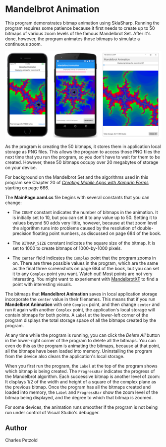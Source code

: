 Mandelbrot Animation
====================

This program demonstrates bitmap animation using SkiaSharp. Running the program requires some patience because it first needs to create up to 50 bitmaps of various zoom levels of the famous Mandelbrot Set. After it's done, however, the program animates those bitmaps to simulate a continuous zoom.

![Mandelbrot Animation](Screenshots/MandelbrotAnimation.png "Mandelbrot Animation")

As the program is creating the 50 bitmaps, it stores them in application local storage as PNG files. This allows the program to access those PNG files the next time that you run the program, so you don't have to wait for them to be created. However, these 50 bitmaps occupy over 20 megabytes of storage on your device.

For background on the Mandelbrot Set and the algorithms used in this program see Chapter 20 of [_Creating Mobile Apps with Xamarin Forms_](https://xamarin.azureedge.net/developer/xamarin-forms-book/XamarinFormsBook-Ch20-Apr2016.pdf) starting on page 666.

The **MainPage.xaml.cs** file begins with several constants that you can change:

- The `COUNT` constant indicates the number of bitmaps in the animation. It is initially set to 10, but you can set it to any value up to 50. Setting it to values beyond 50 adds very little, however, because at that zoom level the algorithm runs into problems caused by the resolution of double-precision floating point numbers, as discussed on page 684 of the book.

- The `BITMAP_SIZE` constant indicates the square size of the bitmap. It is set to 1000 to create bitmaps of 1000-by-1000 pixels.

- The `center` field indicates the `Complex` point that the program zooms in on. There are three possible values in the program, which are the same as the final three screenshots on page 684 of the book, but you can set it to any `Complex` point you want. Watch out! Most points are not very interesting. You might want to experiement with [MandelbrotXF](https://github.com/xamarin/xamarin-forms-book-samples/tree/master/Chapter20/MandelbrotXF) to find a point with interesting visuals.

The bitmaps that **Mandelbrot Animation** saves in local application storage incorporate the `center` value in their filenames. This means that if you run **Mandelbrot Animation** with one `Complex` point, and then change `center` and run it again with another `Complex` point, the application's local storage will contain bitmaps for both points. A `Label` at the lower-left corner of the program displays the total storage space of all the bitmaps created by the program.

At any time while the program is running, you can click the *Delete All* button in the lower-right corner of the program to delete all the bitmaps. You can even do this as the program is animating the bitmaps, because at that point, all the bitmaps have been loaded into memory. Uninstalling the program from the device also clears the application's local storage.

When you first run the program, the `Label` at the top of the program shows which bitmap is being created. The `ProgressBar` indicates the progress of the Mandelbrot algorithm. Each successive bitmap is another level of zoom: It displays 1/2 of the width and height of a square of the complex plane as the previous bitmap. Once the program has all the bitmaps created and loaded into memory, the `Label` and `ProgressBar` show the zoom level of the bitmap being displayed, and the degree to which that bitmap is zoomed.

For some devices, the animation runs smoother if the program is not being run under control of Visual Studio's debugger.

Author
------
Charles Petzold







